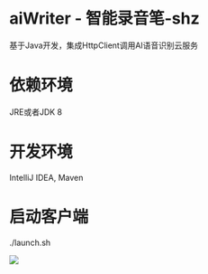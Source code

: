 # aiWriter - 智能录音笔-shz
基于Java开发，集成HttpClient调用AI语音识别云服务

# 依赖环境
JRE或者JDK 8

# 开发环境
IntelliJ IDEA, Maven

# 启动客户端
./launch.sh

![](https://github.com/jextop/aiWriter/blob/master/aiWriter.png)
